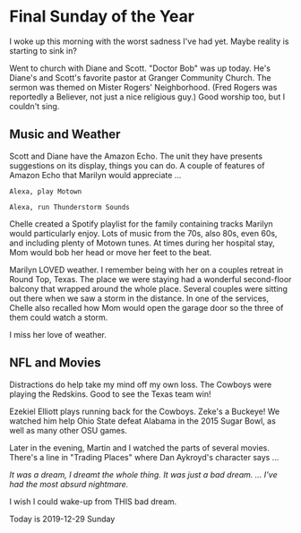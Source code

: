 # Final Sunday of the Year

I woke up this morning with the worst sadness I've had yet.
Maybe reality is starting to sink in?

Went to church with Diane and Scott. "Doctor Bob" was up today.
He's Diane's and Scott's favorite pastor at Granger Community Church.
The sermon was themed on Mister Rogers' Neighborhood. (Fred Rogers
was reportedly a Believer, not just a nice religious guy.)
Good worship too, but I couldn't sing.

## Music and Weather

Scott and Diane have the Amazon Echo.
The unit they have presents suggestions on its display, things you can do.
A couple of features of Amazon Echo that Marilyn would appreciate ...

    Alexa, play Motown

    Alexa, run Thunderstorm Sounds

Chelle created a Spotify playlist for the family containing tracks
Marilyn would particularly enjoy. Lots of music from the 70s, also 80s,
even 60s, and including plenty of Motown tunes. At times during her
hospital stay, Mom would bob her head or move her feet to the beat.

Marilyn LOVED weather. I remember being with her on a couples retreat in
Round Top, Texas. The place we were staying had a wonderful second-floor
balcony that wrapped around the whole place. Several couples were
sitting out there when we saw a storm in the distance. In one of the
services, Chelle also recalled how Mom would open the garage door
so the three of them could watch a storm.

I miss her love of weather.

## NFL and Movies

Distractions do help take my mind off my own loss.
The Cowboys were playing the Redskins. Good to see the Texas team win!

Ezekiel Elliott plays running back for the Cowboys.
Zeke's a Buckeye! We watched him help Ohio State defeat Alabama
in the 2015 Sugar Bowl, as well as many other OSU games.

Later in the evening, Martin and I watched the parts of several movies.
There's a line in "Trading Places" where Dan Aykroyd's character says ...

*It was a dream, I dreamt the whole thing. It was just a bad dream.
 ... 
I've had the most absurd nightmare.*

I wish I could wake-up from THIS bad dream.

Today is
2019-12-29 Sunday


